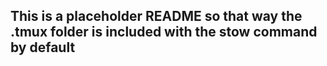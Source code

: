 ## This is a placeholder README so that way the .tmux folder is included with the stow command by default
